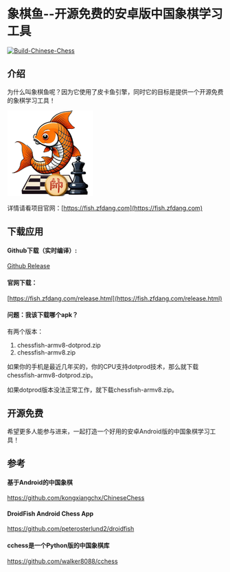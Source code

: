 # 象棋鱼--开源免费的安卓版中国象棋学习工具

[![Build-Chinese-Chess](https://github.com/zfdang/chinese-chess-android/actions/workflows/android.yml/badge.svg)](https://github.com/zfdang/chinese-chess-android/actions/workflows/android.yml)

## 介绍

为什么叫象棋鱼呢？因为它使用了皮卡鱼引擎，同时它的目标是提供一个开源免费的象棋学习工具！

<img src="chessfish.png" alt="象棋鱼" style="width:200px;"/>


详情请看项目官网：[https://fish.zfdang.com](https://fish.zfdang.com)

## 下载应用

#### Github下载（实时编译）:

[Github Release](https://github.com/zfdang/chinese-chess-fish-android/releases)

#### 官网下载：

[https://fish.zfdang.com/release.html](https://fish.zfdang.com/release.html)

#### 问题：我该下载哪个apk？

有两个版本：

1. chessfish-armv8-dotprod.zip
2. chessfish-armv8.zip

如果你的手机是最近几年买的，你的CPU支持dotprod技术，那么就下载chessfish-armv8-dotprod.zip。

如果dotprod版本没法正常工作，就下载chessfish-armv8.zip。

## 开源免费

希望更多人能参与进来，一起打造一个好用的安卓Android版的中国象棋学习工具！

## 参考


#### 基于Android的中国象棋
https://github.com/kongxiangchx/ChineseChess

#### DroidFish Android Chess App
https://github.com/peterosterlund2/droidfish

#### cchess是一个Python版的中国象棋库
https://github.com/walker8088/cchess




